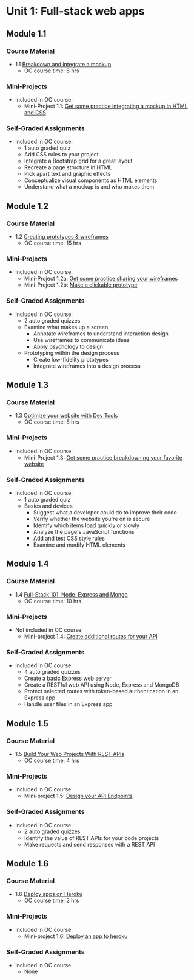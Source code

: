 # Unit 1: Full-stack web apps

## Module 1.1

### Course Material

* 1.1 [Breakdown and integrate a mockup](https://openclassrooms.com/en/courses/3505461-breakdown-and-integrate-a-mockup)
   * OC course time: 6 hrs

### Mini-Projects

* Included in OC course:
   * Mini-Project 1.1: [Get some practice integrating a mockup in HTML and CSS](./Module1.1/Mini-Project1.1/README.md)

### Self-Graded Assignments

* Included in OC course:
   * 1 auto graded quiz
   * Add CSS rules to your project
   * Integrate a Bootstrap grid for a great layout
   * Recreate a page structure in HTML
   * Pick apart text and graphic effects
   * Conceptualize visual components as HTML elements
   * Understand what a mockup is and who makes them

## Module 1.2

### Course Material

* 1.2 [Creating prototypes & wireframes](https://openclassrooms.com/en/courses/4555931-create-simple-prototypes-with-wireframes)
   * OC course time: 15 hrs

### Mini-Projects

* Included in OC course:
   * Mini-Project 1.2a: [Get some practice sharing your wireframes](./Module1.2/Mini-Project1.2a/README.md)
   * Mini-Project 1.2b: [Make a clickable prototype](./Module1.2/Mini-Project1.2b/README.md)

### Self-Graded Assignments

* Included in OC course:
   * 2 auto graded quizzes
   * Examine what makes up a screen
      * Annotate wireframes to understand interaction design
      * Use wireframes to communicate ideas
      * Apply psychology to design
   * Prototyping within the design process
      * Create low-fidelity prototypes
      * Integrate wireframes into a design process


## Module 1.3

### Course Material

* 1.3 [Optimize your website with Dev Tools](https://openclassrooms.com/en/courses/3523321-optimize-your-website-with-devtools)
   * OC course time: 8 hrs

### Mini-Projects

* Included in OC course:
   * Mini-Project 1.3: [Get some practice breakdowning your favorite website](./Module1.3/Mini-Project1.3/README.md)

### Self-Graded Assignments

* Included in OC course:
   * 1 auto graded quiz
   * Basics and devices
      * Suggest what a developer could do to improve their code
      * Verify whether the website you're on is secure
      * Identify which items load quickly or slowly
      * Analyze the page's JavaScript functions
      * Add and test CSS style rules
      * Examine and modify HTML elements

## Module 1.4

### Course Material

* 1.4 [Full-Stack 101: Node, Express and Mongo](https://openclassrooms.com/en/courses/5614116-go-full-stack-with-node-js-express-and-mongodb)
   * OC course time: 10 hrs

### Mini-Projects

* Not included in OC course:
   * Mini-project 1.4: [Create additional routes for your API](./Module1.4/Mini-Project1.4/README.md)


### Self-Graded Assignments

* Included in OC course:
   * 4 auto graded quizzes
   * Create a basic Express web server
   * Create a RESTful web API using Node, Express and MongoDB
   * Protect selected routes with token-based authentication in an Express app
   * Handle user files in an Express app


## Module 1.5

### Course Material

* 1.5 [Build Your Web Projects With REST APIs](https://openclassrooms.com/en/courses/6121936-build-your-web-projects-with-rest-apis)
   * OC course time: 4 hrs

### Mini-Projects

* Included in OC course:
   * Mini-project 1.5: [Design your API Endpoints](./Module1.5/Mini-Project1.5/README.md)

### Self-Graded Assignments

* Included in OC course:
   * 2 auto graded quizzes
   * Identify the value of REST APIs for your code projects
   * Make requests and send responses with a REST API

## Module 1.6

### Course Material

* 1.6 [Deploy apps on Heroku](https://openclassrooms.com/en/courses/4614791-deploy-apps-on-heroku)
   * OC course time: 2 hrs

### Mini-Projects

* Included in OC course:
   * Mini-project 1.6: [Deploy an app to heroku](./Module1.6/Mini-Project1.6/README.md)
   
### Self-Graded Assignments

* Included in OC course: 
   * None
